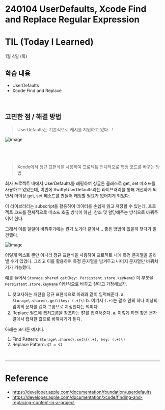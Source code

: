 # 240104 UserDefaults, Xcode Find and Replace Regular Expression

# TIL (Today I Learned)

1월 4일 (목)

## 학습 내용

- UserDefaults
- Xcode Find and Replace

&nbsp;

## 고민한 점 / 해결 방법

> UserDefaults는 기본적으로 캐시를 지원하고 있다...!

![image](https://github.com/leeari95/TIL/assets/75905803/923d8e74-eeca-40c9-922f-2cf3eb1a537f)

</br>

#

> Xcode에서 정규 표현식을 사용하여 프로젝트 전체적으로 특정 코드를 바꾸는 방법

회사 프로젝트 내에서 UserDefaults를 래핑하여 싱글톤 클래스로 get, set 메소드를 사용하고 있었는데, 이번에 SwiftyUserDefaults라는 라이브러리를 통해 개선하게 되면서 더이상 get, set 메소드를 만들어 래핑할 필요가 없어지게 되었다.

이 라이브러리는 subscript를 활용하여 데이터를 손쉽게 읽고 저장할 수 있는데, 프로젝트 코드를 전체적으로 메소드 호출 방식이 아닌, 참조 및 할당해주는 방식으로 바꿔주어야 한다.

그래서 이를 일일이 바꿔주기에는 뭔가 노가다 같아서... 좋은 방법이 없을까 찾다가 발견했다.

![image](https://github.com/leeari95/TIL/assets/75905803/bf597777-7c3e-4192-9add-a30fbdc5ef81)

이렇게 텍스트 뿐만 아니라 정규 표현식을 사용하여 프로젝트 내에 특정 문자열을 골라낼 수가 있었다.
그리고 이를 활용하여 특정 문자열을 남겨두고 나머지 문자열만 바꿔치기가 가능했다.

예를 들어서 `Storage.shared.get(key: Persistent.store.keyName)` 이 부분을 `Persistent.store.keyName` 이런식으로 바꾸고 싶다고 가정해보자.

1. 찾고자하는 패턴을 정규 표현식으로 아래와 같이 입력해준다.
  a. `Storage\.shared\.get\(key: (.+)\)`
  b. 여기서 `(.+)`는 괄호 안의 하나 이상의 임이의 문자를 캡처 그룹으로 지정한다는 의미다.
2. Replace 필드에 캡처그룹을 참조하는 $1를 입력해준다.
  a. 이렇게 하면 찾은 문자열에서 캡쳐한 값으로 바꿔치기가 된다.

아래는 또다른 예시다.

1. Find Pattern: `Storage\.shared\.set\((.+), key: (.+)\)`
2. Replace Pattern: `$2 = $1`

</br>

---

# Reference

* https://developer.apple.com/documentation/foundation/userdefaults
* https://developer.apple.com/documentation/xcode/finding-and-replacing-content-in-a-project
